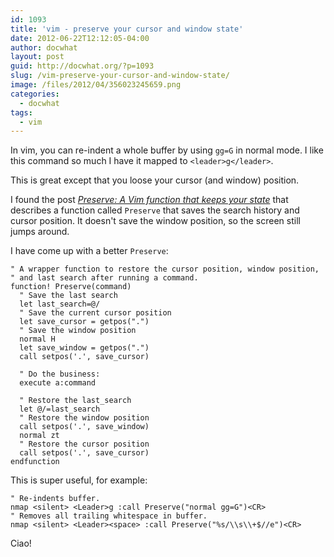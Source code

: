 ```yaml
---
id: 1093
title: 'vim - preserve your cursor and window state'
date: 2012-06-22T12:12:05-04:00
author: docwhat
layout: post
guid: http://docwhat.org/?p=1093
slug: /vim-preserve-your-cursor-and-window-state/
image: /files/2012/04/356023245659.png
categories:
  - docwhat
tags:
  - vim
---
```

In vim, you can re-indent a whole buffer by using `gg=G` in normal mode.  I like this command so much I have it mapped to `<leader>g</leader>`.

This is great except that you loose your cursor (and window) position.<!--more-->

I found the post [_Preserve: A Vim function that keeps your state_](http://technotales.wordpress.com/2010/03/31/preserve-a-vim-function-that-keeps-your-state/) that describes a function called `Preserve` that saves the search history and cursor position.  It doesn't save the window position, so the screen still jumps around.

I have come up with a better `Preserve`:

``` viml
" A wrapper function to restore the cursor position, window position,
" and last search after running a command.
function! Preserve(command)
  " Save the last search
  let last_search=@/
  " Save the current cursor position
  let save_cursor = getpos(".")
  " Save the window position
  normal H
  let save_window = getpos(".")
  call setpos('.', save_cursor)

  " Do the business:
  execute a:command

  " Restore the last_search
  let @/=last_search
  " Restore the window position
  call setpos('.', save_window)
  normal zt
  " Restore the cursor position
  call setpos('.', save_cursor)
endfunction
```

This is super useful, for example:

``` viml
" Re-indents buffer.
nmap <silent> <Leader>g :call Preserve("normal gg=G")<CR>
" Removes all trailing whitespace in buffer.
nmap <silent> <Leader><space> :call Preserve("%s/\\s\\+$//e")<CR>
```

Ciao!
